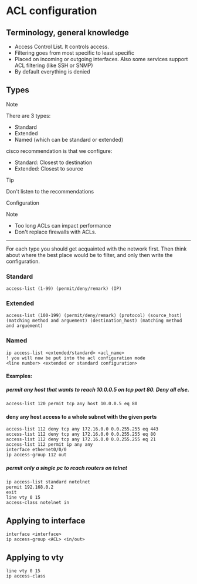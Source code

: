 # ACL configuration

Terminology, general knowledge
---
- Access Control List. It controls access.
- Filtering goes from most specific to least specific
- Placed on incoming or outgoing interfaces. Also some services support ACL filtering (like SSH or SNMP)
- By default everything is denied

Types
---

> [!NOTE]
> There are 3 types:
> - Standard
> - Extended
> - Named (which can be standard or extended)

cisco recommendation is that we configure:
- Standard: Closest to destination
- Extended: Closest to source

> [!TIP]
>  Don't listen to the recommendations


Configuration

> [!NOTE]
> - Too long ACLs can impact performance
>- Don't replace firewalls with ACLs.

---
For each type you should get acquainted with the network first. Then think about where the best place would be to filter, and only then write the configuration.

### Standard
```
access-list (1-99) (permit/deny/remark) (IP)
```


### Extended
```
access-list (100-199) (permit/deny/remark) (protocol) (source_host) (matching method and arguement) (destination_host) (matching method and arguement)
```

### Named
```
ip access-list <extended/standard> <acl_name>
! you will now be put into the acl configuration mode
<line number> <extended or standard configuration>
```

#### Examples:

##### permit any host that wants to reach 10.0.0.5 on tcp port 80. Deny all else.
```
access-list 120 permit tcp any host 10.0.0.5 eq 80
```

#### deny any host access to a whole subnet with the given ports
```
access-list 112 deny tcp any 172.16.0.0 0.0.255.255 eq 443
access-list 112 deny tcp any 172.16.0.0 0.0.255.255 eq 80
access-list 112 deny tcp any 172.16.0.0 0.0.255.255 eq 21
access-list 112 permit ip any any 
interface ethernet0/0/0
ip access-group 112 out
```

##### permit only a single pc to reach routers on telnet
```
ip access-list standard notelnet
permit 192.168.0.2
exit
line vty 0 15
access-class notelnet in
```

## Applying to interface
```
interface <interface>
ip access-group <ACL> <in/out>
```

## Applying to vty 
```
line vty 0 15
ip access-class 
```

